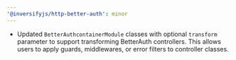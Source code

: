 ```yaml
---
'@inversifyjs/http-better-auth': minor
---
```


- Updated `BetterAuthcontainerModule` classes with optional `transform` parameter to support transforming BetterAuth controllers. This allows users to apply guards, middlewares, or error filters to controller classes.

